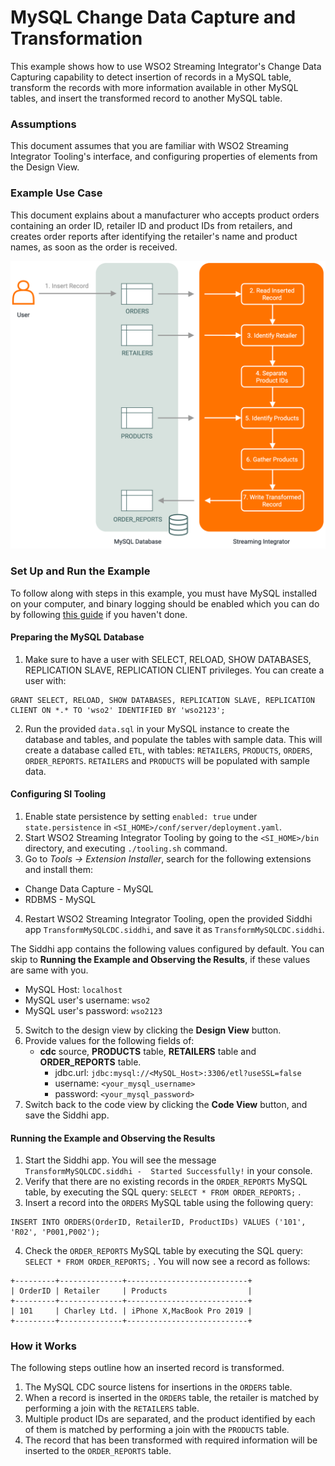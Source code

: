 # MySQL Change Data Capture and Transformation
This example shows how to use WSO2 Streaming Integrator's Change Data Capturing capability to detect insertion of records in a MySQL table, transform the records with more information available in other MySQL tables, and insert the transformed record to another MySQL table. 

### Assumptions
This document assumes that you are familiar with WSO2 Streaming Integrator Tooling's interface, and configuring properties of elements from the Design View.

### Example Use Case ###
This document explains about a manufacturer who accepts product orders containing an order ID, retailer ID and product IDs from retailers, and creates order reports after identifying the retailer's name and product names, as soon as the order is received.

<img src="../../resources/images/streaming/transform-mysql-cdc-use-case.png">

### Set Up and Run the Example

To follow along with steps in this example, you must have MySQL installed on your computer, and binary logging should be enabled which you can do by following [this guide](https://debezium.io/docs/connectors/mysql/#enabling-the-binlog) if you haven't done.

#### Preparing the MySQL Database

1. Make sure to have a user with SELECT, RELOAD, SHOW DATABASES, REPLICATION SLAVE, REPLICATION CLIENT privileges. You can create a user with: 
```
GRANT SELECT, RELOAD, SHOW DATABASES, REPLICATION SLAVE, REPLICATION CLIENT ON *.* TO 'wso2' IDENTIFIED BY 'wso2123';
```
2. Run the provided `data.sql` in your MySQL instance to create the database and tables, and populate the tables with sample data. This will create a database called `ETL`, with tables: `RETAILERS`, `PRODUCTS`, `ORDERS`, `ORDER_REPORTS`. `RETAILERS` and `PRODUCTS` will be populated with sample data.

#### Configuring SI Tooling

1. Enable state persistence by setting `enabled: true` under `state.persistence` in `<SI_HOME>/conf/server/deployment.yaml`.
2. Start WSO2 Streaming Integrator Tooling by going to the `<SI_HOME>/bin` directory, and executing `./tooling.sh` command.
3. Go to _Tools -> Extension Installer_, search for the following extensions and install them:
  - Change Data Capture - MySQL
  - RDBMS - MySQL
4. Restart WSO2 Streaming Integrator Tooling, open the provided Siddhi app `TransformMySQLCDC.siddhi`, and save it as `TransformMySQLCDC.siddhi`.

The Siddhi app contains the following values configured by default. You can skip to **Running the Example and Observing the Results**, if these values are same with you.
- MySQL Host: `localhost`
- MySQL user's username: `wso2`
- MySQL user's password: `wso2123`

5. Switch to the design view by clicking the **Design View** button.
6. Provide values for the following fields of:
    * **cdc** source, **PRODUCTS** table, **RETAILERS** table and **ORDER_REPORTS** table.
        - jdbc.url: `jdbc:mysql://<MySQL_Host>:3306/etl?useSSL=false`
        - username: `<your_mysql_username>`
        - password: `<your_mysql_password>`
7. Switch back to the code view by clicking the **Code View** button, and save the Siddhi app.


#### Running the Example and Observing the Results

1. Start the Siddhi app. You will see the message `TransformMySQLCDC.siddhi -  Started Successfully!` in your console.
2. Verify that there are no existing records in the `ORDER_REPORTS` MySQL table, by executing the SQL query: `SELECT * FROM ORDER_REPORTS;` .
3. Insert a record into the `ORDERS` MySQL table using the following query: 
```
INSERT INTO ORDERS(OrderID, RetailerID, ProductIDs) VALUES ('101', 'R02', 'P001,P002');
```
4. Check the `ORDER_REPORTS` MySQL table by executing the SQL query: `SELECT * FROM ORDER_REPORTS;` . You will now see a record as follows:
```
+---------+--------------+---------------------------+
| OrderID | Retailer     | Products                  |
+---------+--------------+---------------------------+
| 101     | Charley Ltd. | iPhone X,MacBook Pro 2019 |
+---------+--------------+---------------------------+
```

### How it Works

The following steps outline how an inserted record is transformed.
1. The MySQL CDC source listens for insertions in the `ORDERS` table.
2. When a record is inserted in the `ORDERS` table, the retailer is matched by performing a join with the `RETAILERS` table.
3. Multiple product IDs are separated, and the product identified by each of them is matched by performing a join with the `PRODUCTS` table.
4. The record that has been transformed with required information will be inserted to the `ORDER_REPORTS` table.
